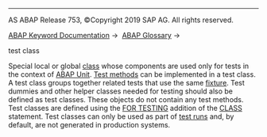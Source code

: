  

* * *

AS ABAP Release 753, ©Copyright 2019 SAP AG. All rights reserved.

[ABAP Keyword Documentation](javascript:call_link\('abenabap.htm'\)) →  [ABAP Glossary](javascript:call_link\('abenabap_glossary.htm'\)) → 

test class

Special local or global [class](javascript:call_link\('abenclass_glosry.htm'\) "Glossary Entry") whose components are used only for tests in the context of [ABAP Unit](javascript:call_link\('abenabap_unit_glosry.htm'\) "Glossary Entry"). [Test methods](javascript:call_link\('abentest_method_glosry.htm'\) "Glossary Entry") can be implemented in a test class. A test class groups together related tests that use the same [fixture](javascript:call_link\('abenfixture_glosry.htm'\) "Glossary Entry"). Test dummies and other helper classes needed for testing should also be defined as test classes. These objects do not contain any test methods. Test classes are defined using the [FOR TESTING](javascript:call_link\('abapclass_for_testing.htm'\)) addition of the [CLASS](javascript:call_link\('abapclass_definition.htm'\)) statement. Test classes can only be used as part of [test runs](javascript:call_link\('abentest_run_glosry.htm'\) "Glossary Entry") and, by default, are not generated in production systems.